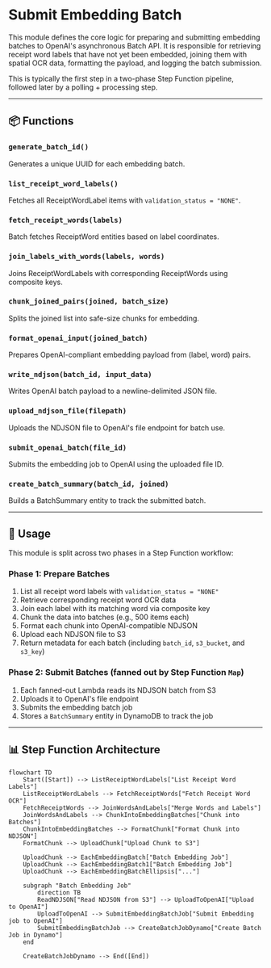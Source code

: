 # Submit Embedding Batch

This module defines the core logic for preparing and submitting embedding batches to OpenAI's asynchronous Batch API. It is responsible for retrieving receipt word labels that have not yet been embedded, joining them with spatial OCR data, formatting the payload, and logging the batch submission.

This is typically the first step in a two-phase Step Function pipeline, followed later by a polling + processing step.

---

## 📦 Functions

### `generate_batch_id()`

Generates a unique UUID for each embedding batch.

### `list_receipt_word_labels()`

Fetches all ReceiptWordLabel items with `validation_status = "NONE"`.

### `fetch_receipt_words(labels)`

Batch fetches ReceiptWord entities based on label coordinates.

### `join_labels_with_words(labels, words)`

Joins ReceiptWordLabels with corresponding ReceiptWords using composite keys.

### `chunk_joined_pairs(joined, batch_size)`

Splits the joined list into safe-size chunks for embedding.

### `format_openai_input(joined_batch)`

Prepares OpenAI-compliant embedding payload from (label, word) pairs.

### `write_ndjson(batch_id, input_data)`

Writes OpenAI batch payload to a newline-delimited JSON file.

### `upload_ndjson_file(filepath)`

Uploads the NDJSON file to OpenAI's file endpoint for batch use.

### `submit_openai_batch(file_id)`

Submits the embedding job to OpenAI using the uploaded file ID.

### `create_batch_summary(batch_id, joined)`

Builds a BatchSummary entity to track the submitted batch.

---

## 🧠 Usage

This module is split across two phases in a Step Function workflow:

### Phase 1: Prepare Batches

1. List all receipt word labels with `validation_status = "NONE"`
2. Retrieve corresponding receipt word OCR data
3. Join each label with its matching word via composite key
4. Chunk the data into batches (e.g., 500 items each)
5. Format each chunk into OpenAI-compatible NDJSON
6. Upload each NDJSON file to S3
7. Return metadata for each batch (including `batch_id`, `s3_bucket`, and `s3_key`)

### Phase 2: Submit Batches (fanned out by Step Function `Map`)

1. Each fanned-out Lambda reads its NDJSON batch from S3
2. Uploads it to OpenAI's file endpoint
3. Submits the embedding batch job
4. Stores a `BatchSummary` entity in DynamoDB to track the job

---

## 📊 Step Function Architecture

```mermaid
flowchart TD
    Start([Start]) --> ListReceiptWordLabels["List Receipt Word Labels"]
    ListReceiptWordLabels --> FetchReceiptWords["Fetch Receipt Word OCR"]
    FetchReceiptWords --> JoinWordsAndLabels["Merge Words and Labels"]
    JoinWordsAndLabels --> ChunkIntoEmbeddingBatches["Chunk into Batches"]
    ChunkIntoEmbeddingBatches --> FormatChunk["Format Chunk into NDJSON"]
    FormatChunk --> UploadChunk["Upload Chunk to S3"]

    UploadChunk --> EachEmbeddingBatch["Batch Embedding Job"]
    UploadChunk --> EachEmbeddingBatch1["Batch Embedding Job"]
    UploadChunk --> EachEmbeddingBatchEllipsis["..."]

    subgraph "Batch Embedding Job"
        direction TB
        ReadNDJSON["Read NDJSON from S3"] --> UploadToOpenAI["Upload to OpenAI"]
        UploadToOpenAI --> SubmitEmbeddingBatchJob["Submit Embedding job to OpenAI"]
        SubmitEmbeddingBatchJob --> CreateBatchJobDynamo["Create Batch Job in Dynamo"]
    end

    CreateBatchJobDynamo --> End([End])
```
